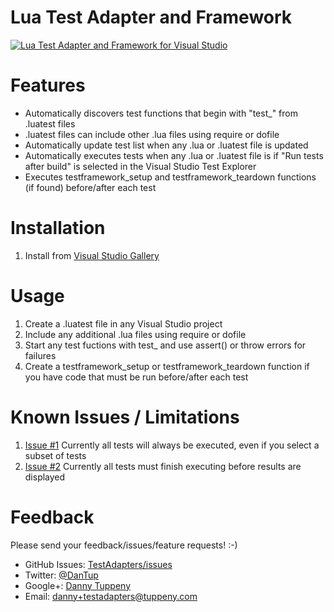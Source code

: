 ﻿Lua Test Adapter and Framework
=========

[![Lua Test Adapter and Framework for Visual Studio](http://img.youtube.com/vi/fW3L3LTMdBw/0.jpg)](http://www.youtube.com/watch?v=fW3L3LTMdBw)

Features
===

- Automatically discovers test functions that begin with "test_" from .luatest files
- .luatest files can include other .lua files using require or dofile
- Automatically update test list when any .lua or .luatest file is updated
- Automatically executes tests when any .lua or .luatest file is if "Run tests after build" is selected in the Visual Studio Test Explorer
- Executes testframework_setup and testframework_teardown functions (if found) before/after each test

Installation
===

1. Install from [Visual Studio Gallery](http://visualstudiogallery.msdn.microsoft.com/8a046271-217f-48b6-8293-2b8447081695)

Usage
===
1. Create a .luatest file in any Visual Studio project
2. Include any additional .lua files using require or dofile
3. Start any test fuctions with test_ and use assert() or throw errors for failures
4. Create a testframework_setup or testframework_teardown function if you have code that must be run before/after each test

Known Issues / Limitations
===
1. [Issue #1](/../../issues/1) Currently all tests will always be executed, even if you select a subset of tests
2. [Issue #2](/../../issues/2) Currently all tests must finish executing before results are displayed

Feedback
===
Please send your feedback/issues/feature requests! :-)

- GitHub Issues: [TestAdapters/issues](https://github.com/DanTup/TestAdapters/issues)
- Twitter: [@DanTup](https://twitter.com/DanTup)
- Google+: [Danny Tuppeny](http://profile.dantup.com/)
- Email: [danny+testadapters@tuppeny.com](mailto:danny+testadapters@tuppeny.com)
